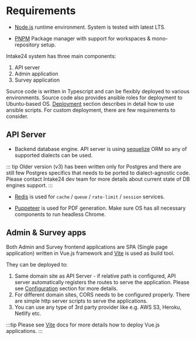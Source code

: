 # Requirements

- [Node.js](https://nodejs.org) runtime environment. System is tested with latest LTS.

- [PNPM](https://pnpm.io) Package manager with support for workspaces & mono-repository setup.

Intake24 system has three main components:

1. API server
2. Admin application
3. Survey application

Source code is written in Typescript and can be flexibly deployed to various environments. Source code also provides ansible roles for deployment to Ubuntu-based OS. [Deployment](/deployment/) section describes in detail how to use ansible scripts. For custom deployment, there are few requirements to consider.

## API Server

- Backend database engine. API server is using [sequelize](https://sequelize.org) ORM so any of supported dialects can be used.

::: tip
Older version (v3) has been written only for Postgres and there are still few Postgres specifics that needs to be ported to dialect-agnostic code. Please contact Intake24 dev team for more details about current state of DB engines support.
:::

- [Redis](https://redis.io) is used for `cache` / `queue` / `rate-limit` / `session` services.

- [Puppeteer](https://github.com/puppeteer/puppeteer) is used for PDF generation. Make sure OS has all necessary components to run headless Chrome.

## Admin & Survey apps

Both Admin and Survey frontend applications are SPA (Single page application) written in Vue.js framework and [Vite](https://vitejs.dev) is used as build tool.

They can be deployed to:

1. Same domain site as API Server - if relative path is configured, API server automatically registers the routes to serve the application. Please see [Configuration](/config/) section for more details.
2. For different domain sites, CORS needs to be configured properly. There are simple http server scripts to serve the applications.
3. You can use any type of 3rd party provider like e.g. AWS S3, Heroku, Netlify etc.

:::tip
Please see [Vite](https://vitejs.dev) docs for more details how to deploy Vue.js applications.
:::
